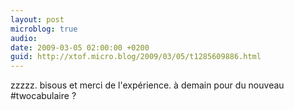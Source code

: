 ```yaml
---
layout: post
microblog: true
audio: 
date: 2009-03-05 02:00:00 +0200
guid: http://xtof.micro.blog/2009/03/05/t1285609886.html
---
```

zzzzz. bisous et merci  de l'expérience. à demain pour du nouveau #twocabulaire ?
